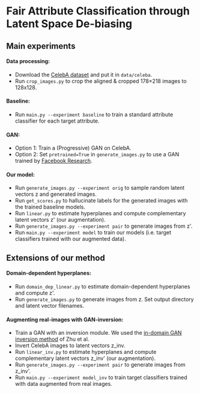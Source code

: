 
# Fair Attribute Classification through Latent Space De-biasing



## Main experiments

#### Data processing:
- Download the [CelebA dataset](http://mmlab.ie.cuhk.edu.hk/projects/CelebA.html) and put it in `data/celeba`.
- Run `crop_images.py` to crop the aligned & cropped 178×218 images to 128x128.

#### Baseline:
- Run `main.py --experiment baseline` to train a standard attribute classifier for each target attribute.

#### GAN:
- Option 1: Train a (Progressive) GAN on CelebA.
- Option 2: Set `pretrained=True` in `generate_images.py` to use a GAN trained by [Facebook Research](https://github.com/facebookresearch/pytorch_GAN_zoo).
<!--Train a progressive GAN on celeba (code here: https://github.com/facebookresearch/pytorch_GAN_zoo), save the final model in record/GAN_model/final_model.pt (or set pretrained=True in generate_images.py)-->

#### Our model:
- Run `generate_images.py --experiment orig` to sample random latent vectors z and generated images. 
- Run `get_scores.py` to hallucinate labels for the generated images with the trained baseline models.
- Run `linear.py` to estimate hyperplanes and compute complementary latent vectors z' (our augmentation).
- Run `generate_images.py --experiment pair` to generate images from z'. 
- Run `main.py --experiment model` to train our models (i.e. target classifiers trained with our augmented data).


## Extensions of our method

#### Domain-dependent hyperplanes:
- Run `domain_dep_linear.py` to estimate domain-dependent hyperplanes and compute z'.
- Run `generate_images.py` to generate images from z. Set output directory and latent vector filenames.

#### Augmenting real-images with GAN-inversion:
- Train a GAN with an inversion module. We used the [in-domain GAN inversion method](https://github.com/genforce/idinvert) of Zhu et al.
- Invert CelebA images to latent vectors z_inv.
- Run `linear_inv.py` to estimate hyperplanes and compute complementary latent vectors z_inv' (our augmentation).
- Run `generate_images.py --experiment pair` to generate images from z_inv'. 
- Run `main.py --experiment model_inv` to train target classifiers trained with data augmented from real images.


